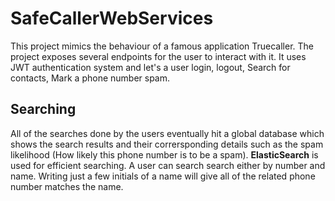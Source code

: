 # SafeCallerWebServices
This project mimics the behaviour of a famous application Truecaller. The project exposes several endpoints for the user to interact with it. 
It uses JWT authentication system and let's a user login, logout, Search for contacts, Mark a phone number spam. 

## Searching
All of the searches done by the users eventually hit a global database which shows the search results and their corrersponding details such as 
the spam likelihood (How likely this phone number is to be a spam). 
**ElasticSearch** is used for efficient searching. A user can search search either by number and name. Writing just a few initials of a name will 
give all of the related phone number matches the name.

